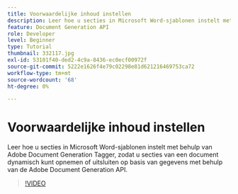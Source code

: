 ```yaml
---
title: Voorwaardelijke inhoud instellen
description: Leer hoe u secties in Microsoft Word-sjablonen instelt met behulp van Adobe Document Generation Tagger, zodat u secties van een document dynamisch kunt opnemen of uitsluiten op basis van gegevens met behulp van de API voor het genereren van Adobe-documenten
feature: Document Generation API
role: Developer
level: Beginner
type: Tutorial
thumbnail: 332117.jpg
exl-id: 53101f40-ded2-4c9a-8436-ec0ecf00972f
source-git-commit: 5222e1626f4e79c02298e81d621216469753ca72
workflow-type: tm+mt
source-wordcount: '68'
ht-degree: 0%

---
```


# Voorwaardelijke inhoud instellen

Leer hoe u secties in Microsoft Word-sjablonen instelt met behulp van Adobe Document Generation Tagger, zodat u secties van een document dynamisch kunt opnemen of uitsluiten op basis van gegevens met behulp van de Adobe Document Generation API.

>[!VIDEO](https://video.tv.adobe.com/v/332117?hidetitle=true)
